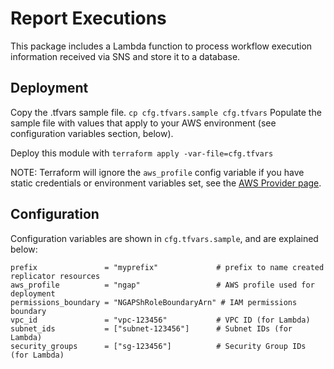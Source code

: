 # Report Executions

This package includes a Lambda function to process workflow execution information received via SNS and store it to a database.

## Deployment

Copy the .tfvars sample file.
`cp cfg.tfvars.sample cfg.tfvars`
Populate the sample file with values that apply to your AWS environment (see configuration variables section, below).

Deploy this module with `terraform apply -var-file=cfg.tfvars`

NOTE: Terraform will ignore the `aws_profile` config variable if you have static credentials or environment variables set, see the [AWS Provider page](https://www.terraform.io/docs/providers/aws/index.html#authentication).

## Configuration

Configuration variables are shown in `cfg.tfvars.sample`, and are explained below:

```text
prefix               = "myprefix"             # prefix to name created replicator resources
aws_profile          = "ngap"                 # AWS profile used for deployment
permissions_boundary = "NGAPShRoleBoundaryArn" # IAM permissions boundary
vpc_id               = "vpc-123456"           # VPC ID (for Lambda)
subnet_ids           = ["subnet-123456"]      # Subnet IDs (for Lambda)
security_groups      = ["sg-123456"]          # Security Group IDs (for Lambda)
```
